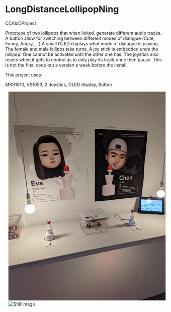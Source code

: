 # LongDistanceLollipopNing
 CCAIxDProject
 
Prototype of two lollipops that when licked, generate different audio tracks. A button allow for switching between different modes of dialogue (Cute, Funny, Angry, ...) A small OLED dsiplays what mode of dialogue is playing. The female and male lollipos take turns. A joy stick is embedded unde the lollipop. One cannot be activated until the other one has. The joystick also resets when it gets to neutral as to only play its track once then pause. This is not the final code but a version a week bofore the install.  

This project uses:

 MKR1010, VS1053, 2 Joystics, OLED display, Button
 
<img src="https://github.com/withquietintentions/LongDistanceLollipopNing/blob/main/NingInstallStill.jpg"
     alt="Still Image"
     style="width: 500px; height:AUTO; margin-left: 10px;" />
     <img src="https://github.com/withquietintentions/NingProgressStill/blob/main/NingInstallStill.jpg"
     alt="Still Image"
     style="width: 500px; height:AUTO; margin-left: 10px;" />

